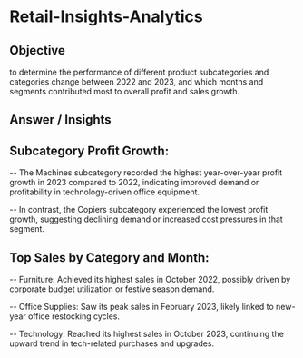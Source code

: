 # Retail-Insights-Analytics

## Objective
 to determine the performance of different product subcategories and categories change between 2022 and 2023, and which months and segments contributed most to overall profit and sales growth.

## Answer / Insights
## Subcategory Profit Growth:

-- The Machines subcategory recorded the highest year-over-year profit growth in 2023 compared to 2022, indicating improved demand or profitability in technology-driven office equipment.

-- In contrast, the Copiers subcategory experienced the lowest profit growth, suggesting declining demand or increased cost pressures in that segment.

## Top Sales by Category and Month:

-- Furniture: Achieved its highest sales in October 2022, possibly driven by corporate budget utilization or festive season demand.

-- Office Supplies: Saw its peak sales in February 2023, likely linked to new-year office restocking cycles.

-- Technology: Reached its highest sales in October 2023, continuing the upward trend in tech-related purchases and upgrades.